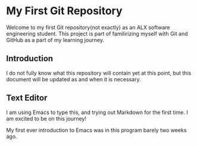 # My First Git Repository

Welcome to my first Git repository(not exactly) as an ALX software engineering student. This project is part of familirizing myself with Git and GitHub as a part of my learning journey.

## Introduction

I do not fully know what this repository will contain yet at this point, but this document will be updated as and when it is necessary.

## Text Editor

I am using Emacs to type this, and trying out Markdown for the first time. I am excited to be on this journey!

My first ever introduction to Emacs was in this program barely two weeks ago.